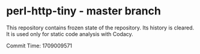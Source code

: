 # perl-http-tiny - master branch

This repository contains frozen state of the repository.
Its history is cleared. It is used only for static code
analysis with Codacy.

Commit Time: 1709009571